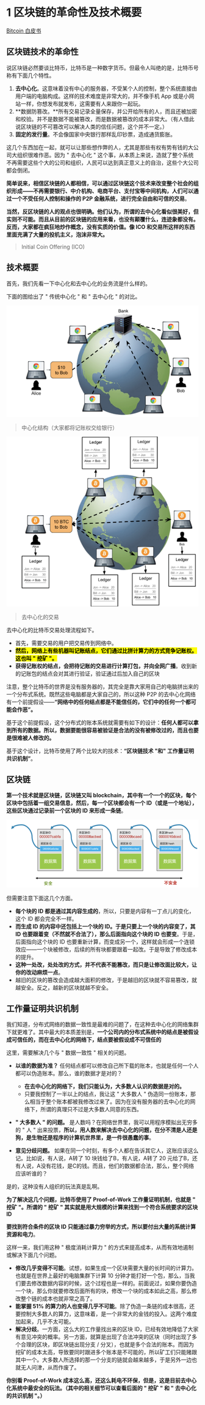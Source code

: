 # **1 区块链的革命性及技术概要**

[Bitcoin 白皮书](https://bitcoin.org/bitcoin.pdf)

## **区块链技术的革命性**

说区块链必然要谈比特币，比特币是一种数字货币。但最令人叫绝的是，比特币号称有下面几个特性。

1. **去中心化**。这意味着没有中心的服务器，不受某个人的控制，整个系统直接由用户端的电脑构成。这样的技术难度是非常大的，并不像手机 App 或是小网站一样，你想发布就发布，这需要有人来跟你一起玩。
2. **数据防篡改。**所有交易记录全量保存，并公开给所有的人，而且还被加密和校验。并不是数据不能被篡改，而是数据被篡改的成本非常大。（有人借此说区块链的不可篡改可以解决人类的信任问题，这个并不一定。）
3. **固定的发行量**。不会像国家中央银行那样乱印钞票，造成通货膨胀。

这几个东西加在一起，就可以让那些想作弊的人，尤其是那些有权有势有钱的大公司大组织很难作恶。因为 " 去中心化 " 这个事，从本质上来说，造就了整个系统不再需要这些个大的公司和组织，人民可以达到真正意义上的自治，这些个大公司都会倒闭。

**简单说来，相信区块链的人都相信，可以通过区块链这个技术来改变整个社会的组织形成——不再需要银行、中介机构、电商平台、支付宝等中间机构，人们可以通过一个不受任何人控制和操作的 P2P 金融系统，进行完全自由和可信的交易**。

**当然，反区块链的人的观点也很明确。他们认为，所谓的去中心化看似很美好，但实则不可能。而且从目前的区块链的应用来看，也没有颠覆什么，连迹象都没有。反而，大家都在疯狂地炒作概念，没有实质的价值。像 ICO 和交易所这样的东西里面充满了大量的投机主义，泡沫非常大。**

>   Initial Coin Offering (ICO) 

## **技术概要**

首先，我们先看一下中心化和去中心化的业务流是什么样的。

下面的图给出了 " 传统中心化 " 和 " 去中心化 " 的对比。

![Alt Image Text](../images/chap1_1_1.png "Body image")

> 中心化结构（大家都将记账权交给银行）

![Alt Image Text](../images/chap1_1_2.png "Body image")

> 去中心化的交易

去中心化的比特币交易处理流程如下。

* 首先，需要交易的用户把交易传到网络中。
* **<mark>然后，网络上有些机器叫记账结点，它们通过比拼计算力的方式竞争记账权。这也叫 " 挖矿 "。</mark>**
* **获得记账权的结点，会把待记账的交易进行计算打包，并向全网广播**。收到新的记账包的结点会对其进行验证，验证通过后加入自己的区块

注意，整个比特币的世界是没有服务器的，其完全是靠大家用自己的电脑拼出来的一个分布式系统。既然这些电脑都是大家自己的，所以这种 P2P 的去中心化网络有一个前提假设——**“网络中的任何结点都是不能信任的，它们中的任何一个都可能会作恶”。**

基于这个前提假设，这个分布式的账本系统就需要有如下的设计：**任何人都可以拿到所有的数据。所以，数据要能很容易被验证是合法的没有被修改过的，而且也要是很难被人修改的。**


基于这个设计，比特币使用了两个比较大的技术：**“区块链技术 "和" 工作量证明共识机制”**。

## **区块链**

**第一个技术就是区块链，区块链又叫 blockchain，其中有一个一个的区块，每个区块中包括着一组交易信息，然后，每一个区块都会有一个 ID（或是一个地址），这些区块通过记录前一个区块的 ID 来形成一条链**。

![Alt Image Text](../images/chap1_1_3.png "Body image")

但需要注意下面这几个方面。

* **每个块的 ID 都是通过其内容生成的**，所以，只要是内容有一丁点儿的变化，这个 ID 都会完全不一样。
* **而生成 ID 的内容中还包括上一个块的 ID。于是只要上一个块的内容变了，其 ID 也要跟着变（不然就不合法了），那么后面指向这个块的 ID 也要变**。于是，后面指向这个块的 ID 也要重新计算，而变成另一个，这样就会形成一个连锁效应——一个块被修改，后续的所有块都要跟着一起改。于是导致了修改成本的提升。
* **这种一处改，处处改的方式，并不代表不能篡改，而只是让修改面比较大，让你的改动麻烦一点**。
* 越旧的区块的篡改会造成越大面积的修改，于是越旧的区块就不容易篡改，就越安全。反之，越新的区块就越不安全。


## **工作量证明共识机制**

我们知道，分布式网络的数据一致性是最难的问题了，在这种去中心化的网络集群下就更难了。其中最大的本质差别是，**一个公司内的分布式系统中的结点是被假设成可信任的，而在去中心化的网络下，结点要被假设成不可信任的**

这里，需要解决几个与 " 数据一致性 " 相关的问题。

* **以谁的数据为准？** 任何结点都可以修改自己所下载的账本，也就是任何一个人都可以伪造账本。那么，谁的数据才是对的？
	* **在去中心化的网络下，我们只能认为，大多数人认识的数据是对的。**
	* 只要我控制了一半以上的结点，我让这 " 大多数人 " 伪造同一份账本，那么相当于整个账本都被我修改过来了。因为在没有服务器的去中心化的网络下，所谓的真理只不过是大多数人同意的东西。

* **" 大多数人 " 的问题。** 是人数吗？在网络世界里，我可以用程序模拟出无穷多的 " 人 " 出来投票，**所以，用人数来解决去中心化的问题，在分不清是人还是狗，是生物还是程序的计算机世界里，是一件很愚蠢的事**。
* **意见分歧问题。** 如果在同一个时刻，有多个人都在告诉其它人，这账应该这么记。比如说，有人说，A转了 10 块钱给了B，有人说，A转了 20 元给了B，还有人说，A没有花钱，是C的钱。而且，他们的数据都合法，那么，整个网络应该听谁的？


是的，这种没有人组织的玩法真是乱啊。

**为了解决这几个问题，比特币使用了 Proof-of-Work 工作量证明机制，也就是 " 挖矿 "。所谓的 " 挖矿 " 其实就是用大规模的计算来找到一个符合系统要求的区块 ID**  

**要找到符合条件的区块 ID 只能通过暴力穷举的方式，所以要付出大量的系统计算资源和电力**。

这样一来，我们用这种 " 极度消耗计算力 " 的方式来提高成本，从而有效地遏制或解决下面几个问题。


* **修改几乎变得不可能**。试想，如果生成一个区块需要大量的长时间的计算力。也就是在世界上最好的电脑集群下计算 10 分钟才能打好一个包，那么，当我们要去修改数据内容的时候，这个过程也是一样的。前面说过，如果你要伪造一个块，那么你就要修改后面所有的块，修改一个块的成本如此之高，那么修改整个链的成本也就非常之高了。
* **能掌握 51% 的算力的人也变得几乎不可能**。除了伪造一条链的成本很高，还要控制大多数人的算力，这意味着，是一个非常大的金钱的投入。这两个难度加起来，几乎不太可能。
* **解决分歧**。一方面，这么大的工作量找出来的区块 ID，已经有效地降低了大家有意见冲突的概率。另一方面，就算是出现了合法冲突的区块（同时出现了多个合理的区块，即区块链出现分支 / 分叉），也就是多个合法的账本。而因为挖矿的成本太高，导致要同时跟进多个账本是不可能的，所以矿工们只能赌跟其中一个。大多数人所选择的那一个分支的链就会越来越多，于是另外一边也就无人问津，从而作废了。

**你别看 Proof-of-Work 成本这么高，还这么耗电不环保，但是，这是目前去中心化系统中最安全的玩法。（其中的相关细节可以查看后面的 " 挖矿 " 和 " 去中心化的共识机制 "。）**